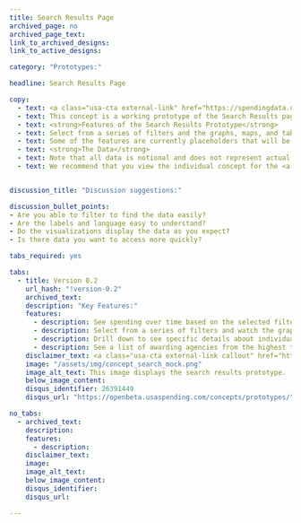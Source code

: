 ```yaml
---
title: Search Results Page
archived_page: no
archived_page_text:
link_to_archived_designs:
link_to_active_designs:

category: "Prototypes:"

headline: Search Results Page

copy:
  - text: <a class="usa-cta external-link" href="https://spendingdata.us/#/search/" target="_blank">Access the Prototype</a>
  - text: This concept is a working prototype of the Search Results page. The DATA Act team is publishing this minimum viable product to give the public the opportunity to provide feedback on the design of the future USAspending.gov site.
  - text: <strong>Features of the Search Results Prototype</strong>
  - text: Select from a series of filters and the graphs, maps, and tables adjust to reflect the results from the selected filters. Drill down to details on specific contracts and grants.
  - text: Some of the features are currently placeholders that will be implemented at a later date as the team develops the future USAspending.gov platform.
  - text: <strong>The Data</strong>
  - text: Note that all data is notional and does not represent actual spending data. Currently, the data includes a subset of awards data and a subset of financial data from select DATA Act Broker submissions.
  - text: We recommend that you view the individual concept for the <a class="usa-cta" href="../search-results">search results page</a>  to better understand the intended functionality.


discussion_title: "Discussion suggestions:"

discussion_bullet_points:
- Are you able to filter to find the data easily?
- Are the labels and language easy to understand?
- Do the visualizations display the data as you expect?
- Is there data you want to access more quickly?

tabs_required: yes

tabs:
  - title: Version 0.2
    url_hash: "!version-0.2"
    archived_text:  
    description: "Key Features:"
    features:
      - description: See spending over time based on the selected filters.
      - description: Select from a series of filters and watch the graphs, maps, and tables automatically adjust to reflect the results.
      - description: Drill down to see specific details about individual contracts and grants.  
      - description: See a list of awarding agencies from the highest to the lowest based on the filters.
    disclaimer_text: <a class="usa-cta external-link callout" href="https://spendingdata.us/#/search" target="_blank">View the interactive prototype</a>
    image: "/assets/img/concept_search_mock.png"
    image_alt_text: This image displays the search results prototype.
    below_image_content:
    disqus_identifier: 26391449
    disqus_url: "https://openbeta.usaspending.com/concepts/prototypes/"

no_tabs:
  - archived_text:
    description:
    features:
      - description:
    disclaimer_text:
    image:
    image_alt_text:
    below_image_content:
    disqus_identifier:
    disqus_url:

---
```

